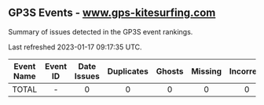 ## GP3S Events - www.gps-kitesurfing.com

Summary of issues detected in the GP3S event rankings.

Last refreshed 2023-01-17 09:17:35 UTC.

| Event Name | Event ID | Date Issues | Duplicates | Ghosts | Missing | Incorrect | Actions |
| ---------- | :------: | :---------: | :--------: | :----: | :-----: | :-------: | :-----: |
| TOTAL | - | 0 | 0 | 0 | 0 | 0 | 0 |
